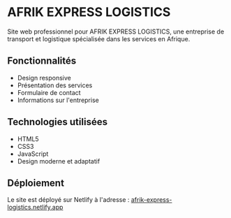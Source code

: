 # AFRIK EXPRESS LOGISTICS

Site web professionnel pour AFRIK EXPRESS LOGISTICS, une entreprise de transport et logistique spécialisée dans les services en Afrique.

## Fonctionnalités
- Design responsive
- Présentation des services
- Formulaire de contact
- Informations sur l'entreprise

## Technologies utilisées
- HTML5
- CSS3
- JavaScript
- Design moderne et adaptatif

## Déploiement
Le site est déployé sur Netlify à l'adresse : [afrik-express-logistics.netlify.app](https://afrik-express-logistics.netlify.app)
